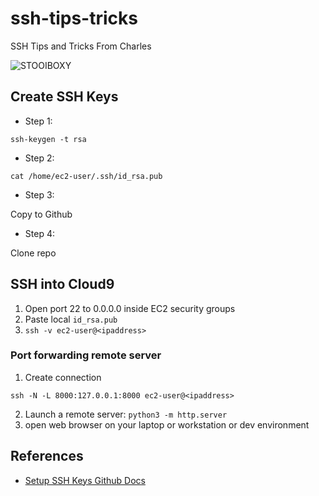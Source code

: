 # ssh-tips-tricks
SSH Tips and Tricks From Charles

![STOOIBOXY](https://user-images.githubusercontent.com/58792/141698988-76cb5889-a766-4a03-bc25-0fd02a097e23.png)

## Create SSH Keys

* Step 1: 

```
ssh-keygen -t rsa
```


* Step 2:

`cat /home/ec2-user/.ssh/id_rsa.pub`

* Step 3:

Copy to Github

* Step 4:

Clone repo

## SSH into Cloud9

1.  Open port 22 to 0.0.0.0 inside EC2 security groups
2.  Paste local `id_rsa.pub`
3.  `ssh -v ec2-user@<ipaddress>`

### Port forwarding remote server

1.  Create connection
```
ssh -N -L 8000:127.0.0.1:8000 ec2-user@<ipaddress>
```
2.  Launch a remote server:  `python3 -m http.server`
3.  open web browser on your laptop or workstation or dev environment

## References

* [Setup SSH Keys Github Docs](https://docs.github.com/en/authentication/connecting-to-github-with-ssh/adding-a-new-ssh-key-to-your-github-account)
